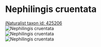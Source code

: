 
Nephilingis cruentata
=====================
  
[iNaturalist taxon id: 425206](https://www.inaturalist.org/taxa/425206)  
![Nephilingis cruentata](https://inaturalist-open-data.s3.amazonaws.com/photos/172752194/medium.jpeg)  
![Nephilingis cruentata](https://inaturalist-open-data.s3.amazonaws.com/photos/172752197/medium.jpeg)  
![Nephilingis cruentata](https://inaturalist-open-data.s3.amazonaws.com/photos/173027595/medium.jpeg)